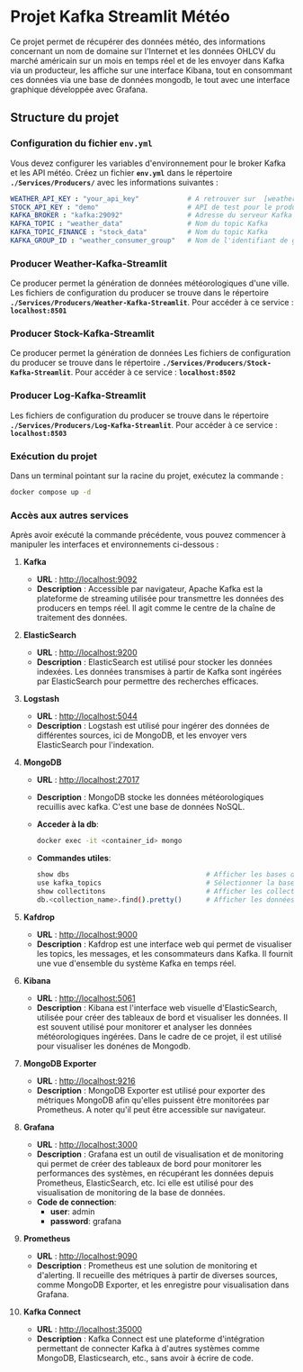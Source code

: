 # Projet Kafka Streamlit Météo

Ce projet permet de récupérer des données météo, des informations concernant un nom de domaine sur l'Internet et les données OHLCV du marché américain sur un mois en temps réel et de les envoyer dans Kafka via un producteur, les affiche sur une interface Kibana, tout en consommant ces données via une base de données mongodb, le tout avec une interface graphique développée avec Grafana.

## Structure du projet

### Configuration du fichier `env.yml`

Vous devez configurer les variables d'environnement pour le broker Kafka et les API météo.
Créez un fichier **`env.yml`** dans le répertoire **`./Services/Producers/`** avec les informations suivantes :

```yml
WEATHER_API_KEY : "your_api_key"            # A retrouver sur  [weatherapi](https://www.weatherapi.com)    
STOCK_API_KEY : "demo"                      # API de test pour le producer stock
KAFKA_BROKER : "kafka:29092"                # Adresse du serveur Kafka
KAFKA_TOPIC : "weather_data"                # Nom du topic Kafka
KAFKA_TOPIC_FINANCE : "stock_data"          # Nom du topic Kafka
KAFKA_GROUP_ID : "weather_consumer_group"   # Nom de l'identifiant de groupe Kafka
```

### Producer Weather-Kafka-Streamlit

Ce producer permet la génération de données météorologiques d'une ville.
Les fichiers de configuration du producer se trouve dans le répertoire **`./Services/Producers/Weather-Kafka-Streamlit`**.
Pour accéder à ce service : **`localhost:8501`**

### Producer Stock-Kafka-Streamlit

Ce producer permet la génération de données
Les fichiers de configuration du producer se trouve dans le répertoire **`./Services/Producers/Stock-Kafka-Streamlit`**.
Pour accéder à ce service : **`localhost:8502`**

### Producer Log-Kafka-Streamlit

Les fichiers de configuration du producer se trouve dans le répertoire **`./Services/Producers/Log-Kafka-Streamlit`**.
Pour accéder à ce service : **`localhost:8503`**

### Exécution du projet

Dans un terminal pointant sur la racine du projet, exécutez la commande :

```bash
docker compose up -d
```

### Accès aux autres services

Après avoir exécuté la commande précédente, vous pouvez commencer à manipuler les interfaces et environnements ci-dessous :

1. **Kafka**
   - **URL** : [http://localhost:9092](http://localhost:9092)
   - **Description** : Accessible par navigateur, Apache Kafka est la plateforme de streaming utilisée pour transmettre les données des producers en temps réel. Il agit comme le centre de la chaîne de traitement des données.

2. **ElasticSearch**
   - **URL** : [http://localhost:9200](http://localhost:9200)
   - **Description** : ElasticSearch est utilisé pour stocker les données indexées. Les données transmises à partir de Kafka sont ingérées par ElasticSearch pour permettre des recherches efficaces.

4. **Logstash**
   - **URL** : [http://localhost:5044](http://localhost:5044)
   - **Description** : Logstash est utilisé pour ingérer des données de différentes sources, ici de MongoDB, et les envoyer vers ElasticSearch pour l'indexation.

5. **MongoDB**
   - **URL** : [http://localhost:27017](http://localhost:27017)
   - **Description** : MongoDB stocke les données météorologiques recuillis avec kafka. C'est une base de données NoSQL.
   
   - **Acceder à la db**: 
        ```bash
        docker exec -it <container_id> mongo
        ```
   - **Commandes utiles**:
      ```bash
      show dbs                                  # Afficher les bases de données
      use kafka_topics                          # Sélectionner la base de données kafka_topics
      show collectitons                         # Afficher les collections de la base de données
      db.<collection_name>.find().pretty()      # Afficher les données d'une collection
      ```

6. **Kafdrop**
   - **URL** : [http://localhost:9000](http://localhost:9000)
   - **Description** : Kafdrop est une interface web qui permet de visualiser les topics, les messages, et les consommateurs dans Kafka. Il fournit une vue d'ensemble du système Kafka en temps réel.

7. **Kibana**
   - **URL** : [http://localhost:5061](http://localhost:5061)
   - **Description** : Kibana est l'interface web visuelle d'ElasticSearch, utilisée pour créer des tableaux de bord et visualiser les données. Il est souvent utilisé pour monitorer et analyser les données météorologiques ingérées. Dans le cadre de ce projet, il est utilisé pour visualiser les donénes de Mongodb.

8. **MongoDB Exporter**
   - **URL** : [http://localhost:9216](http://localhost:9216)
   - **Description** : MongoDB Exporter est utilisé pour exporter des métriques MongoDB afin qu'elles puissent être monitorées par Prometheus. A noter qu'il peut être accessible sur navigateur.

9. **Grafana**
   - **URL** : [http://localhost:3000](http://localhost:3000)
   - **Description** : Grafana est un outil de visualisation et de monitoring qui permet de créer des tableaux de bord pour monitorer les performances des systèmes, en récupérant les données depuis Prometheus, ElasticSearch, etc. Ici elle est utilisé pour des visualisation de monitoring de la base de données.
   - **Code de connection**:
        - **user**: admin
        - **password**: grafana

10. **Prometheus**
    - **URL** : [http://localhost:9090](http://localhost:9090)
    - **Description** : Prometheus est une solution de monitoring et d'alerting. Il recueille des métriques à partir de diverses sources, comme MongoDB Exporter, et les enregistre pour visualisation dans Grafana.

11. **Kafka Connect**
    - **URL** : [http://localhost:35000](http://localhost:35000)
    - **Description** : Kafka Connect est une plateforme d'intégration permettant de connecter Kafka à d'autres systèmes comme MongoDB, Elasticsearch, etc., sans avoir à écrire de code.